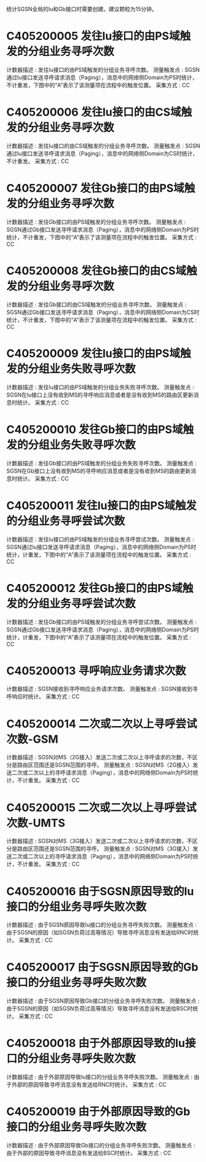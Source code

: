 
统计SGSN全局的Iu和Gb接口时需要创建。建议颗粒为15分钟。 
# C405200005 发往Iu接口的由PS域触发的分组业务寻呼次数 

计数器描述 : 
发往Iu接口的由PS域触发的分组业务寻呼次数。
测量触发点 : 
SGSN通过Iu接口发送寻呼请求消息（Paging），消息中的网络侧Domain为PS时统计，不计重发，下图中的“A”表示了该测量项在流程中的触发位置。 
采集方式 : 
CC 
# C405200006 发往Iu接口的由CS域触发的分组业务寻呼次数 

计数器描述 : 
发往Iu接口的由CS域触发的分组业务寻呼次数。 
测量触发点 : 
SGSN通过Iu接口发送寻呼请求消息（Paging），消息中的网络侧Domain为CS时统计，不计重发。 
采集方式 : 
CC 
# C405200007 发往Gb接口的由PS域触发的分组业务寻呼次数 

计数器描述 : 
发往Gb接口的由PS域触发的分组业务寻呼次数。 
测量触发点 : 
SGSN通过Gb接口发送寻呼请求消息（Paging），消息中的网络侧Domain为PS时统计，不计重发，下图中的“A”表示了该测量项在流程中的触发位置。 
采集方式 : 
CC 
# C405200008 发往Gb接口的由CS域触发的分组业务寻呼次数 

计数器描述 : 
发往Gb接口的由CS域触发的分组业务寻呼次数。 
测量触发点 : 
SGSN通过Gb接口发送寻呼请求消息（Paging），消息中的网络侧Domain为CS时统计，不计重发，下图中的“A”表示了该测量项在流程中的触发位置。 
采集方式 : 
CC 
# C405200009 发往Iu接口的由PS域触发的分组业务失败寻呼次数 

计数器描述 : 
发往Iu接口的由PS域触发的分组业务失败寻呼次数。 
测量触发点 : 
SGSN在Iu接口上没有收到MS的寻呼响应消息或者是没有收到MS的路由区更新消息时统计。 
采集方式 : 
CC 
# C405200010 发往Gb接口的由PS域触发的分组业务失败寻呼次数 

计数器描述 : 
发往Gb接口的由PS域触发的分组业务失败寻呼次数。 
测量触发点 : 
SGSN在Gb接口上没有收到MS的寻呼响应消息或者是没有收到MS的路由更新消息时统计。 
采集方式 : 
CC 
# C405200011 发往Iu接口的由PS域触发的分组业务寻呼尝试次数 

计数器描述 : 
发往Iu接口的由PS域触发的分组业务寻呼尝试次数。 
测量触发点 : 
SGSN通过Iu接口发送寻呼请求消息（Paging），消息中的网络侧Domain为PS时统计，计重发，下图中的“A”表示了该测量项在流程中的触发位置。 
采集方式 : 
CC 
# C405200012 发往Gb接口的由PS域触发的分组业务寻呼尝试次数 

计数器描述 : 
发往Gb接口的由PS域触发的分组业务寻呼尝试次数。 
测量触发点 : 
SGSN通过Gb接口发送寻呼请求消息（Paging），消息中的网络侧Domain为PS时统计，计重发，下图中的“A”表示了该测量项在流程中的触发位置。 
采集方式 : 
CC 
# C405200013 寻呼响应业务请求次数 

计数器描述 : 
SGSN接收到寻呼响应业务请求次数。 
测量触发点 : 
SGSN接收到寻呼响应时统计。 
采集方式 : 
CC 
# C405200014 二次或二次以上寻呼尝试次数-GSM 

计数器描述 : 
SGSN对MS（2G接入）发送二次或二次以上寻呼请求的次数，不区分是路由区范围还是SGSN范围的寻呼。 
测量触发点 : 
SGSN对MS（2G接入）发送二次或二次以上的寻呼请求消息（Paging），消息中的网络侧Domain为PS时统计，不计重发。 
采集方式 : 
CC 
# C405200015 二次或二次以上寻呼尝试次数-UMTS 

计数器描述 : 
SGSN对MS（3G接入）发送二次或二次以上寻呼请求的次数，不区分是路由区范围还是SGSN范围的寻呼。 
测量触发点 : 
SGSN对MS（3G接入）发送二次或二次以上的寻呼请求消息（Paging），消息中的网络侧Domain为PS时统计，不计重发。 
采集方式 : 
CC 
# C405200016 由于SGSN原因导致的Iu接口的分组业务寻呼失败次数 

计数器描述 : 
由于SGSN原因导致Iu接口的分组业务寻呼失败次数。 
测量触发点 : 
由于SGSN的原因（如SGSN负荷过高等情况）导致寻呼消息没有发送给RNC时统计。
采集方式 : 
CC 
# C405200017 由于SGSN原因导致的Gb接口的分组业务寻呼失败次数 

计数器描述 : 
由于SGSN原因导致Gb接口的分组业务寻呼失败次数。 
测量触发点 : 
由于SGSN的原因（如SGSN负荷过高等情况）导致寻呼消息没有发送给BSC时统计。 
采集方式 : 
CC 
# C405200018 由于外部原因导致的Iu接口的分组业务寻呼失败次数 

计数器描述 : 
由于外部原因导致Iu接口的分组业务寻呼失败次数。 
测量触发点 : 
由于外部的原因导致寻呼消息没有发送给RNC时统计。 
采集方式 : 
CC 
# C405200019 由于外部原因导致的Gb接口的分组业务寻呼失败次数 

计数器描述 : 
由于外部原因导致Gb接口的分组业务寻呼失败次数。 
测量触发点 : 
由于外部的原因导致寻呼消息没有发送给BSC时统计。 
采集方式 : 
CC 
